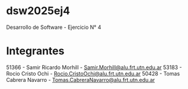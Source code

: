 # dsw2025ej4
Desarrollo de Software - Ejercicio N° 4

# Integrantes 
51366 - Samir Ricardo Morhill - Samir.Morhill@alu.frt.utn.edu.ar
53183 - Rocio Cristo Ochi - Rocio.CristoOchi@alu.frt.utn.edu.ar
50428 - Tomas Cabrera Navarro - Tomas.CabreraNavarro@alu.frt.utn.edu.ar

